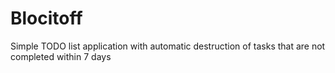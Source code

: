 # Blocitoff
Simple TODO list application with automatic destruction of tasks that are not completed within 7 days
